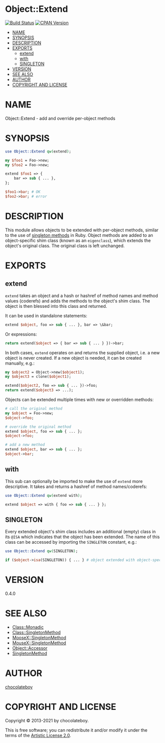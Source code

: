 # Object::Extend

[![Build Status](https://github.com/chocolateboy/Object-Extend/workflows/test/badge.svg)](https://github.com/chocolateboy/Object-Extend/actions?query=workflow%3Atest)
[![CPAN Version](https://badge.fury.io/pl/Object-Extend.svg)](https://badge.fury.io/pl/Object-Extend)

<!-- TOC -->

- [NAME](#name)
- [SYNOPSIS](#synopsis)
- [DESCRIPTION](#description)
- [EXPORTS](#exports)
  - [extend](#extend)
  - [with](#with)
  - [SINGLETON](#singleton)
- [VERSION](#version)
- [SEE ALSO](#see-also)
- [AUTHOR](#author)
- [COPYRIGHT AND LICENSE](#copyright-and-license)

<!-- TOC END -->

# NAME

Object::Extend - add and override per-object methods

# SYNOPSIS

```perl
use Object::Extend qw(extend);

my $foo1 = Foo->new;
my $foo2 = Foo->new;

extend $foo1 => {
    bar => sub { ... },
};

$foo1->bar; # OK
$foo2->bar; # error
```

# DESCRIPTION

This module allows objects to be extended with per-object methods, similar to
the use of [singleton methods](https://web.archive.org/web/20160319051340/http://madebydna.com/all/code/2011/06/24/eigenclasses-demystified.html)
in Ruby. Object methods are added to an object-specific shim class (known as an
`eigenclass`), which extends the object's original class. The original class is
left unchanged.

# EXPORTS

## extend

`extend` takes an object and a hash or hashref of method names and method
values (coderefs) and adds the methods to the object's shim class. The object
is then blessed into this class and returned.

It can be used in standalone statements:

```perl
extend $object, foo => sub { ... }, bar => \&bar;
```

Or expressions:

```perl
return extend($object => { bar => sub { ... } })->bar;
```

In both cases, `extend` operates on and returns the supplied object, i.e. a new
object is never created. If a new object is needed, it can be created manually,
e.g.:

```perl
my $object2 = Object->new($object1);
my $object3 = clone($object1);

extend($object2, foo => sub { ... })->foo;
return extend($object3 => ...);
```

Objects can be extended multiple times with new or overridden methods:

```perl
# call the original method
my $object = Foo->new;
$object->foo;

# override the original method
extend $object, foo => sub { ... };
$object->foo;

# add a new method
extend $object, bar => sub { ... };
$object->bar;
```

## with

This sub can optionally be imported to make the use of `extend` more
descriptive. It takes and returns a hashref of method names/coderefs:

```perl
use Object::Extend qw(extend with);

extend $object => with { foo => sub { ... } };
```

## SINGLETON

Every extended object's shim class includes an additional (empty) class in its
`@ISA` which indicates that the object has been extended. The name of this
class can be accessed by importing the `SINGLETON` constant, e.g.:

```perl
use Object::Extend qw(SINGLETON);

if ($object->isa(SINGLETON)) { ... } # object extended with object-specific methods
```

# VERSION

0.4.0

# SEE ALSO

- [Class::Monadic](https://metacpan.org/pod/Class::Monadic)
- [Class::SingletonMethod](https://metacpan.org/pod/Class::SingletonMethod)
- [MooseX::SingletonMethod](https://metacpan.org/pod/MooseX::SingletonMethod)
- [MouseX::SingletonMethod](https://metacpan.org/pod/MouseX::SingletonMethod)
- [Object::Accessor](https://metacpan.org/pod/Object::Accessor)
- [SingletonMethod](https://github.com/tom-lpsd/p5-singleton-method)

# AUTHOR

[chocolateboy](mailto:chocolate@cpan.org)

# COPYRIGHT AND LICENSE

Copyright © 2013-2021 by chocolateboy.

This is free software; you can redistribute it and/or modify it under the terms of the
[Artistic License 2.0](https://www.opensource.org/licenses/artistic-license-2.0.php).
